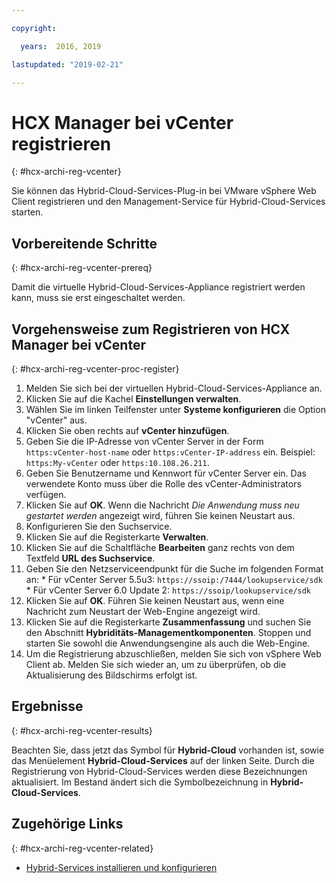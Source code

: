 ```yaml
---

copyright:

  years:  2016, 2019

lastupdated: "2019-02-21"

---
```

# HCX Manager bei vCenter registrieren
{: #hcx-archi-reg-vcenter}

Sie können das Hybrid-Cloud-Services-Plug-in bei VMware vSphere Web Client registrieren und den Management-Service für Hybrid-Cloud-Services starten.

## Vorbereitende Schritte
{: #hcx-archi-reg-vcenter-prereq}

Damit die virtuelle Hybrid-Cloud-Services-Appliance registriert werden kann, muss sie erst eingeschaltet werden.

## Vorgehensweise zum Registrieren von HCX Manager bei vCenter
{: #hcx-archi-reg-vcenter-proc-register}

1. Melden Sie sich bei der virtuellen Hybrid-Cloud-Services-Appliance an.
2. Klicken Sie auf die Kachel **Einstellungen verwalten**.
  1. Wählen Sie im linken Teilfenster unter **Systeme konfigurieren** die Option "vCenter" aus.
  2. Klicken Sie oben rechts auf **vCenter hinzufügen**.
  3. Geben Sie die IP-Adresse von vCenter Server in der Form `https:vCenter-host-name` oder `https:vCenter-IP-address` ein. Beispiel: `https:My-vCenter` oder `https:10.108.26.211`.
  4. Geben Sie Benutzername und Kennwort für vCenter Server ein. Das verwendete Konto muss über die Rolle des vCenter-Administrators verfügen.
  5. Klicken Sie auf **OK**. Wenn die Nachricht _Die Anwendung muss neu gestartet werden_ angezeigt wird, führen Sie keinen Neustart aus.
3. Konfigurieren Sie den Suchservice.
  1. Klicken Sie auf die Registerkarte **Verwalten**.
  2. Klicken Sie auf die Schaltfläche **Bearbeiten** ganz rechts von dem Textfeld **URL des Suchservice**.
  3. Geben Sie den Netzserviceendpunkt für die Suche im folgenden Format an: 
    * Für vCenter Server 5.5u3: `https://ssoip:/7444/lookupservice/sdk`
    * Für vCenter Server 6.0 Update 2: `https://ssoip/lookupservice/sdk`
  4. Klicken Sie auf **OK**. Führen Sie keinen Neustart aus, wenn eine Nachricht zum Neustart der Web-Engine angezeigt wird.
4. Klicken Sie auf die Registerkarte **Zusammenfassung** und suchen Sie den Abschnitt **Hybriditäts-Managementkomponenten**. Stoppen und starten Sie sowohl die Anwendungsengine als auch die Web-Engine.
5. Um die Registrierung abzuschließen, melden Sie sich von vSphere Web Client ab. Melden Sie sich wieder an, um zu überprüfen, ob die Aktualisierung des Bildschirms erfolgt ist.

## Ergebnisse
{: #hcx-archi-reg-vcenter-results}

Beachten Sie, dass jetzt das Symbol für **Hybrid-Cloud** vorhanden ist, sowie das Menüelement **Hybrid-Cloud-Services** auf der linken Seite. Durch die Registrierung von Hybrid-Cloud-Services werden diese Bezeichnungen aktualisiert. Im Bestand ändert sich die Symbolbezeichnung in **Hybrid-Cloud-Services**.

## Zugehörige Links
{: #hcx-archi-reg-vcenter-related}

* [Hybrid-Services installieren und konfigurieren](/docs/services/vmwaresolutions/archiref/hcx-archi?topic=vmware-solutions-hcx-archi-install-cfg-hybrid)
